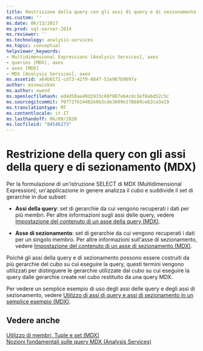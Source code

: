 ```yaml
---
title: Restrizione della query con gli assi di query e di sezionamento (MDX) | Microsoft Docs
ms.custom: ''
ms.date: 06/13/2017
ms.prod: sql-server-2014
ms.reviewer: ''
ms.technology: analysis-services
ms.topic: conceptual
helpviewer_keywords:
- Multidimensional Expressions [Analysis Services], axes
- queries [MDX], axes
- axes [MDX]
- MDX [Analysis Services], axes
ms.assetid: a64b8172-cd73-42f9-8847-52e967b9697a
author: minewiskan
ms.author: owend
ms.openlocfilehash: ed4d50aa40d2915c60f887e64cdc3ef8a6d52c5c
ms.sourcegitcommit: f0772f614482e0b3cde3609e178689ce62ca3a19
ms.translationtype: MT
ms.contentlocale: it-IT
ms.lasthandoff: 06/09/2020
ms.locfileid: "84546273"
---
```

# <a name="restricting-the-query-with-query-and-slicer-axes-mdx"></a>Restrizione della query con gli assi della query e di sezionamento (MDX)
  Per la formulazione di un'istruzione SELECT di MDX (Multidimensional Expression), un'applicazione in genere analizza il cubo e suddivide il set di gerarchie in due subset:  
  
-   **Assi della query**: set di gerarchie da cui vengono recuperati i dati per più membri. Per altre informazioni sugli assi delle query, vedere [Impostazione del contenuto di un asse della query &#40;MDX&#41;](mdx-query-and-slicer-axes-specify-the-contents-of-a-query-axis.md).  
  
-   **Asse di sezionamento**: set di gerarchie da cui vengono recuperati i dati per un singolo membro. Per altre informazioni sull'asse di sezionamento, vedere [Impostazione del contenuto di un asse di sezionamento &#40;MDX&#41;](mdx-query-and-slicer-axes-specify-the-contents-of-a-slicer-axis.md).  
  
 Poiché gli assi della query e di sezionamento possono essere costruiti da più gerarchie del cubo su cui eseguire la query, questi termini vengono utilizzati per distinguere le gerarchie utilizzate dal cubo su cui eseguire la query dalle gerarchie create nel cubo restituito da una query MDX.  
  
 Per vedere un semplice esempio di uso degli assi delle query e degli assi di sezionamento, vedere [Utilizzo di assi di query e assi di sezionamento in un semplice esempio &#40;MDX&#41;](mdx-query-and-slicer-axes-using-axes-in-a-simple-example.md).  
  
## <a name="see-also"></a>Vedere anche  
 [Utilizzo di membri, Tuple e set &#40;MDX&#41;](working-with-members-tuples-and-sets-mdx.md)   
 [Nozioni fondamentali sulle query MDX &#40;Analysis Services&#41;](mdx-query-fundamentals-analysis-services.md)  
  
  

